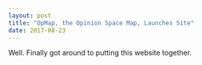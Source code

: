 ```yaml
---
layout: post
title: "OpMap, the Opinion Space Map, Launches Site"
date: 2017-08-23
---
```


Well. Finally got around to putting this website together.
